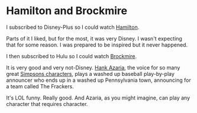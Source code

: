 # Hamilton and Brockmire
I subscribed to Disney-Plus so I could watch <a href="https://en.wikipedia.org/wiki/Hamilton_(musical)">Hamilton</a>. 

Parts of it I liked, but for the most, it was very Disney. I wasn't expecting that for some reason. I was prepared to be inspired but it never happened. 

I then subscribed to Hulu so I could watch <a href="https://en.wikipedia.org/wiki/Brockmire">Brockmire</a>. 

It is very good and very not-Disney. <a href="https://en.wikipedia.org/wiki/Hank_Azaria">Hank Azaria</a>, the voice for so many great <a href="https://en.wikipedia.org/wiki/List_of_The_Simpsons_cast_members">Simpsons characters</a>, plays a washed up baseball play-by-play announcer who ends up in a washed up Pennsylvania town, announcing for a team called The Frackers. 

It's LOL funny. Really good. And Azaria, as you might imagine, can play any character that requires character. 

